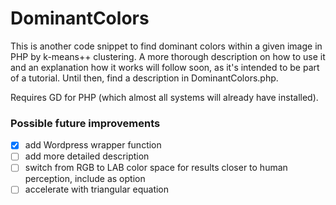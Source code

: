 # DominantColors

This is another code snippet to find dominant colors within a given image in PHP by k-means++ clustering. A more thorough description on how to use it and an explanation how it works will follow soon, as it's intended to be part of a tutorial. Until then, find a description in DominantColors.php.

Requires GD for PHP (which almost all systems will already have installed).

### Possible future improvements

- [x] add Wordpress wrapper function
- [ ] add more detailed description
- [ ] switch from RGB to LAB color space for results closer to human perception, include as option
- [ ] accelerate with triangular equation
